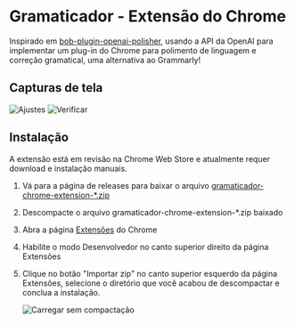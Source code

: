 # Gramaticador - Extensão do Chrome

Inspirado em [bob-plugin-openai-polisher](https://github.com/yetone/bob-plugin-openai-polisher), usando a API da OpenAI para implementar um plug-in do Chrome para polimento de linguagem e correção gramatical, uma alternativa ao Grammarly!

## Capturas de tela

![Ajustes](https://github.com/patrickgdl/gramaticador/assets/22237558/cca73a23-9cd8-4b64-b217-2b68ba7aa2ff)
![Verificar](https://github.com/patrickgdl/gramaticador/assets/22237558/4b07f2ef-873b-477e-baa8-c1b18522fecc)

## Instalação

A extensão está em revisão na Chrome Web Store e atualmente requer download e instalação manuais.

1. Vá para a página de releases para baixar o arquivo [gramaticador-chrome-extension-\*.zip](https://github.com/patrickgdl/gramaticador/releases)
2. Descompacte o arquivo gramaticador-chrome-extension-\*.zip baixado
3. Abra a página [Extensões](chrome://extensions) do Chrome
4. Habilite o modo Desenvolvedor no canto superior direito da página Extensões
5. Clique no botão "Importar zip" no canto superior esquerdo da página Extensões, selecione o diretório que você acabou de descompactar e conclua a instalação.

   ![Carregar sem compactação](https://github.com/patrickgdl/gramaticador/assets/22237558/b60ce87d-0725-4162-9239-5fedd9c1a582)
